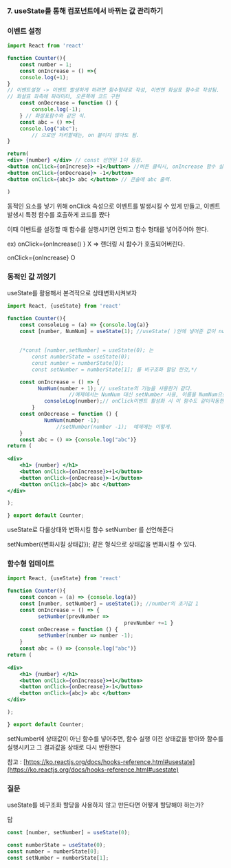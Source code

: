 ### 7. useState를 통해 컴포넌트에서 바뀌는 값 관리하기

### 이벤트 설정

```jsx
import React from 'react'

function Counter(){
	const number = 1;
	const onIncrease = () =>{
	console.log(+1);
}
// 이벤트설정 -> 이벤트 발생하게 하려면 함수형태로 작성, 이번엔 화살표 함수로 작성됨.
// 화살표 좌측에 파라미터, 오른쪽에 코드 구현 
	const onDecrease = function () {
        console.log(-1);
    } // 화살표함수와 같은 식.
	const abc = () =>{
	console.log("abc");
		// 으로만 처리할때는, on 붙이지 않아도 됨.
}

return(
<div> {number} </div> // const 선언된 1이 등장.
<button onClick={onIncrese}> +1</button> //버튼 클릭시, onIncrease 함수 실행.
<button onClick={onDecrease}> -1</button>  
<button onClick={abc}> abc </button> // 콘솔에 abc 출력.

)

```

동적인 요소를 넣기 위해 onClick 속성으로 이벤트를 발생시킬 수 있게 만들고, 이벤트 발생시 특정 함수를 호출하게 코드를 짰다

이때 이벤트를 설정할 때 함수를 실행시키면 안되고 함수 형태를 넣어주어야 한다.

ex) onClick={onIncrease() } X ⇒ 랜더링 시 함수가 호출되어버린다.

onClick={onIncrease} O

### 동적인 값 끼얹기

useState를 활용해서 본격적으로 상태변화시켜보자

```jsx
import React, {useState} from 'react'

function Counter(){
    const consoleLog = (a) => {console.log(a)}
    const [number, NumNum] = useState(1); //useState( )안에 넣어준 값이 number 초기값으로 설정됨.
	
	
	/*const [number,setNumber] = useState(0); 는
		const numberState = useState(0);
		const number = numberState[0];
		const setNumber = numberState[1]; 를 비구조화 할당 한것,*/

    const onIncrease = () => {
          NumNum(number + 1); // useState의 기능을 사용한거 같다.
					//예제에서는 NumNum 대신 setNumber 사용, 이름을 NumNum으로 바꿔도 작동한다.
	        consoleLog(number);// onClick이벤트 활성화 시 이 함수도 같이작동한다.   
        }
    const onDecrease = function () {
	        NumNum(number -1);
				//setNumber(number -1);  예제에는 이렇게.
    } 
    const abc = () => {console.log("abc")}
return (
    
<div>
    <h1> {number} </h1>
    <button onClick={onIncrease}>+1</button>
    <button onClick={onDecrease}>-1</button>
    <button onClick={abc}> abc </button>
</div>

);

} export default Counter;
```

useState로 다룰상태와 변화시킬 함수 setNumber 를 선언해준다

setNumber({변화시킬 상태값}); 같은 형식으로 상태값을 변화시킬 수 있다.

### 함수형 업데이트

```jsx
import React, {useState} from 'react'

function Counter(){
    const concon = (a) => {console.log(a)}
    const [number, setNumber] = useState(1); //number의 초기값 1
    const onIncrease = () => {
          setNumber(prevNumber =>
									  prevNumber +=1 }
    const onDecrease = function () {
          setNumber(number => number -1);
    } 
    const abc = () => {console.log("abc")}
return (
    
<div>
    <h1> {number} </h1>
    <button onClick={onIncrease}>+1</button>
    <button onClick={onDecrease}>-1</button>
    <button onClick={abc}> abc </button>
</div>

);

} export default Counter;
```

setNumber에 상태값이 아닌 함수를 넣어주면, 함수 실행 이전 상태값을 받아와 함수를 실행시키고 그 결과값을 상태로 다시 반환한다

참고 : [https://ko.reactjs.org/docs/hooks-reference.html#usestate](https://ko.reactjs.org/docs/hooks-reference.html#usestate)

### 질문

useState를 비구조화 할당을 사용하지 않고 만든다면 어떻게 할당해야 하는가?

답

```jsx
const [number, setNumber] = useState(0);

const numberState = useState(0);
const number = numberState[0];
const setNumber = numberState[1];
```
